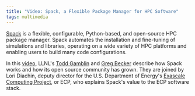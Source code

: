 ```yaml
---
title: "Video: Spack, a Flexible Package Manager for HPC Software"
tags: multimedia
---
```


[Spack](https://github.com/spack) is a flexible, configurable, Python-based, and open-source HPC package manager. Spack automates the installation and fine-tuning of simulations and libraries, operating on a wide variety of HPC platforms and enabling users to build many code configurations.

In this [video](https://youtu.be/D0p5xpsboK4), LLNL's [Todd Gamblin](https://github.com/tgamblin) and [Greg Becker](https://github.com/becker33) describe how Spack works and how its open source community has grown. They are joined by Lori Diachin, deputy director for the U.S. Department of Energy's [Exascale Computing Project](https://www.exascaleproject.org/), or ECP, who explains Spack's value to the ECP software stack.
